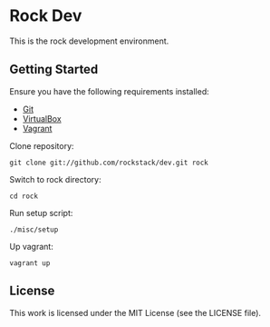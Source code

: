 Rock Dev
========

This is the rock development environment.

## Getting Started

Ensure you have the following requirements installed:

 * [Git](http://git-scm.com/)
 * [VirtualBox](https://www.virtualbox.org/)
 * [Vagrant](http://vagrantup.com/)

Clone repository:

    git clone git://github.com/rockstack/dev.git rock

Switch to rock directory:

    cd rock

Run setup script:

    ./misc/setup

Up vagrant:

    vagrant up

## License

This work is licensed under the MIT License (see the LICENSE file).
